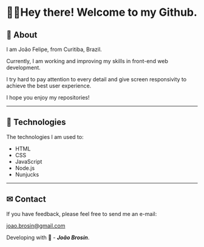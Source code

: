 <h1> 🙋‍♂️Hey there! Welcome to my Github. </h1>



## 📝 About
I am João Felipe, from Curitiba, Brazil. 

Currently, I am working and improving my skills in front-end web development. 

I try hard to pay attention to every detail and give screen responsivity to achieve the best user experience. 

I hope you enjoy my repositories!


---

## 🚀 Technologies
The technologies I am used to: 

- HTML
- CSS
- JavaScript
- Node.js
- Nunjucks


---

## ✉ Contact
If you have feedback, please feel free to send me an e-mail:

joao.brosin@gmail.com

Developing with 💙 - ***João Brosin***.
